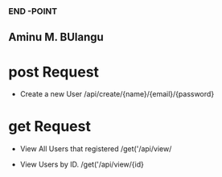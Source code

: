 ### END -POINT

## Aminu M. BUlangu

# post Request
* Create a new User
/api/create/{name}/{email}/{password}


# get Request
* View All Users that registered
/get('/api/view/

* View Users by ID.
/get('/api/view/{id}
